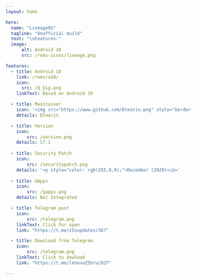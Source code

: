 ```yaml
---
layout: home

hero:
  name: "LineageOS"
  tagline: "Unofficial build"
  text: "\nFeatures:"
  image: 
      alt: Android 10
      src: /roms-icons/lineage.png

features:
  - title: Android 10
    link: /roms/a10/
    icon: 
      src: /Q_big.png
    linkText: Based on Android 10

  - title: Maintainer
    icon: '<img src="https://www.github.com/Dlearin.png" style="border-radius: 10%;"/>'
    details: Dlearin

  - title: Version
    icon: 
        src: /version.png
    details: 17.1
  
  - title: Security Patch
    icon: 
        src: /securitypatch.png
    details: '<p style="color: rgb(255,0,0);">December (2020)</p>'
  
  - title: GApps
    icon: 
        src: /gapps.png
    details: Not Integrated

  - title: Telegram post
    icon: 
        src: /telegram.png
    linkText: Click for open
    link: "https://t.me/z5supdates/367"

  - title: Download from Telegram
    icon: 
        src: /telegram.png
    linkText: Click to dowload
    link: "https://t.me/lenovoZ5Sru/827"

---
```





